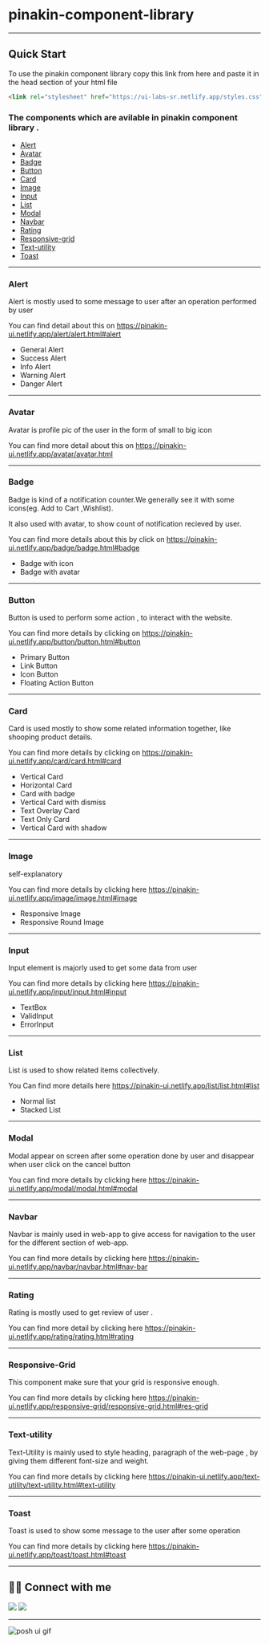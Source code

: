 # pinakin-component-library

---

## Quick Start

To use the pinakin component library copy this link from here and paste it in the head section of your html file

```html
<link rel="stylesheet" href="https://ui-labs-sr.netlify.app/styles.css" />
```

### The components which are avilable in pinakin component library .

- [Alert](#alert)
- [Avatar](#avatar)
- [Badge](#badge)
- [Button](#button)
- [Card](#card)
- [Image](#image)
- [Input](#input)
- [List](#list)
- [Modal](#modal)
- [Navbar](#navbar)
- [Rating](#rating)
- [Responsive-grid](#responsive-gird)
- [Text-utility](#text-utility)
- [Toast](#toast)

---

### Alert

Alert is mostly used to some message to user after an operation performed by user

You can find detail about this on https://pinakin-ui.netlify.app/alert/alert.html#alert

- General Alert
- Success Alert
- Info Alert
- Warning Alert
- Danger Alert

---

### Avatar

Avatar is profile pic of the user in the form of small to big icon

You can find more detail about this on https://pinakin-ui.netlify.app/avatar/avatar.html

---

### Badge

Badge is kind of a notification counter.We generally see it with some icons(eg. Add to Cart ,Wishlist).

It also used with avatar, to show count of notification recieved by user.

You can find more details about this by click on https://pinakin-ui.netlify.app/badge/badge.html#badge

- Badge with icon
- Badge with avatar

---

### Button

Button is used to perform some action , to interact with the website.

You can find more details by clicking on https://pinakin-ui.netlify.app/button/button.html#button

- Primary Button
- Link Button
- Icon Button
- Floating Action Button

---

### Card

Card is used mostly to show some related information together, like shooping product details.

You can find more details by clicking on https://pinakin-ui.netlify.app/card/card.html#card

- Vertical Card
- Horizontal Card
- Card with badge
- Vertical Card with dismiss
- Text Overlay Card
- Text Only Card
- Vertical Card with shadow

---

### Image

self-explanatory

You can find more details by clicking here https://pinakin-ui.netlify.app/image/image.html#image

- Responsive Image
- Responsive Round Image

---

### Input

Input element is majorly used to get some data from user

You can find more details by clicking here https://pinakin-ui.netlify.app/input/input.html#input

- TextBox
- ValidInput
- ErrorInput

---

### List

List is used to show related items collectively.

You Can find more details here https://pinakin-ui.netlify.app/list/list.html#list

- Normal list
- Stacked List

---

### Modal

Modal appear on screen after some operation done by user and disappear when user click on the cancel button

You can find more details by clicking here https://pinakin-ui.netlify.app/modal/modal.html#modal

---

### Navbar

Navbar is mainly used in web-app to give access for navigation to the user for the different section of web-app.

You can find more details by clicking here https://pinakin-ui.netlify.app/navbar/navbar.html#nav-bar

---

### Rating

Rating is mostly used to get review of user .

You can find more detail by clicking here https://pinakin-ui.netlify.app/rating/rating.html#rating

---

### Responsive-Grid

This component make sure that your grid is responsive enough.

You can find more details by clicking here https://pinakin-ui.netlify.app/responsive-grid/responsive-grid.html#res-grid

---

### Text-utility

Text-Utility is mainly used to style heading, paragraph of the web-page , by giving them different font-size and weight.

You can find more details by clicking here https://pinakin-ui.netlify.app/text-utility/text-utility.html#text-utility

---

### Toast

Toast is used to show some message to the user after some operation

You can find more details by clicking here https://pinakin-ui.netlify.app/toast/toast.html#toast

---

## 👨‍💻 Connect with me

<a href="https://twitter.com/ASHISHK15345275"><img src="https://img.shields.io/badge/Twitter-1DA1F2?style=for-the-badge&logo=twitter&logoColor=white"/></a>
<a href="https://www.linkedin.com/in/ashish-kumar-41a205163/"><img src="https://img.shields.io/badge/LinkedIn-0077B5?style=for-the-badge&logo=linkedin&logoColor=white"/></a>

---

![posh ui gif](data/component_lib_demo.gif)
